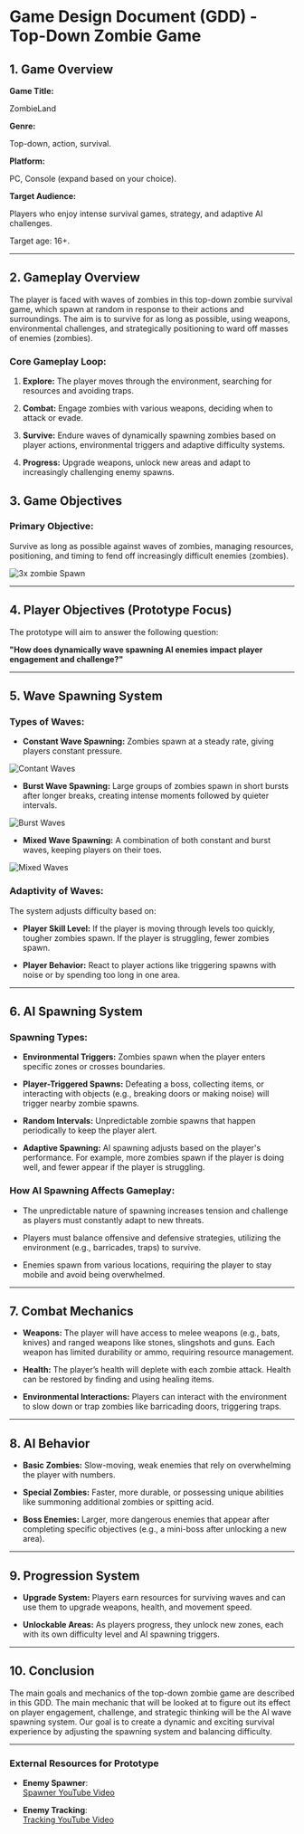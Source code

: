 # Game Design Document (GDD) - Top-Down Zombie Game 

  

## 1. Game Overview 

  

**Game Title:**   

ZombieLand 

  

**Genre:**   

Top-down, action, survival. 

  

**Platform:**   

PC, Console (expand based on your choice). 

  

**Target Audience:**   

Players who enjoy intense survival games, strategy, and adaptive AI challenges.   

Target age: 16+. 

  

--- 

  

## 2. Gameplay Overview 

  

The player is faced with waves of zombies in this top-down zombie survival game, which spawn at random in response to their actions and surroundings. The aim is to survive for as long as possible, using weapons, environmental challenges, and strategically positioning to ward off masses of enemies (zombies). 

 

### Core Gameplay Loop: 

1. **Explore:** The player moves through the environment, searching for resources and avoiding traps. 

2. **Combat:** Engage zombies with various weapons, deciding when to attack or evade. 

3. **Survive:** Endure waves of dynamically spawning zombies based on player actions, environmental triggers and adaptive difficulty systems. 

4. **Progress:** Upgrade weapons, unlock new areas and adapt to increasingly challenging enemy spawns. 

 

## 3. Game Objectives 

  

### Primary Objective:   

Survive as long as possible against waves of zombies, managing resources, positioning, and timing to fend off increasingly difficult enemies (zombies). 

![3x zombie Spawn](https://7daystodiemods.com/wp-content/uploads/2021/09/7-days-to-die-3x-zombie-spawn.jpg)
   

--- 

  

## 4. Player Objectives (Prototype Focus) 

  

The prototype will aim to answer the following question:   

**"How does dynamically wave spawning AI enemies impact player engagement and challenge?"** 

  

  

--- 

 ## 5. Wave Spawning System 

  

### Types of Waves: 

- **Constant Wave Spawning:** Zombies spawn at a steady rate, giving players constant pressure. 

![Contant Waves](https://github.com/Varsha-vk05/forpics/blob/main/Screenshot%202024-09-25%20130125.png?raw=true)

- **Burst Wave Spawning:** Large groups of zombies spawn in short bursts after longer breaks, creating intense moments followed by quieter intervals.
  
![Burst Waves](https://github.com/Varsha-vk05/forpics/blob/main/Screenshot%202024-09-25%20131402.png?raw=true)

- **Mixed Wave Spawning:** A combination of both constant and burst waves, keeping players on their toes.
  
![Mixed Waves](https://github.com/Varsha-vk05/forpics/blob/main/Screenshot%202024-09-25%20131812.png?raw=true)
  

### Adaptivity of Waves: 

The system adjusts difficulty based on: 

- **Player Skill Level:** If the player is moving through levels too quickly, tougher zombies spawn. If the player is struggling, fewer zombies spawn. 

- **Player Behavior:** React to player actions like triggering spawns with noise or by spending too long in one area. 

  

--- 

 

## 6. AI Spawning System 

  

### Spawning Types: 

- **Environmental Triggers:** Zombies spawn when the player enters specific zones or crosses boundaries. 

- **Player-Triggered Spawns:** Defeating a boss, collecting items, or interacting with objects (e.g., breaking doors or making noise) will trigger nearby zombie spawns. 

- **Random Intervals:** Unpredictable zombie spawns that happen periodically to keep the player alert. 

- **Adaptive Spawning:** AI spawning adjusts based on the player's performance. For example, more zombies spawn if the player is doing well, and fewer appear if the player is struggling. 

  

### How AI Spawning Affects Gameplay: 

- The unpredictable nature of spawning increases tension and challenge as players must constantly adapt to new threats. 

- Players must balance offensive and defensive strategies, utilizing the environment (e.g., barricades, traps) to survive. 

- Enemies spawn from various locations, requiring the player to stay mobile and avoid being overwhelmed. 

  

--- 

  

## 7. Combat Mechanics 

  

- **Weapons:** The player will have access to melee weapons (e.g., bats, knives) and ranged weapons like stones, slingshots and guns. Each weapon has limited durability or ammo, requiring resource management. 

- **Health:** The player’s health will deplete with each zombie attack. Health can be restored by finding and using healing items. 

- **Environmental Interactions:** Players can interact with the environment to slow down or trap zombies like barricading doors, triggering traps. 

  

--- 

  

## 8. AI Behavior 

  

- **Basic Zombies:** Slow-moving, weak enemies that rely on overwhelming the player with numbers. 

- **Special Zombies:** Faster, more durable, or possessing unique abilities like summoning additional zombies or spitting acid. 

- **Boss Enemies:** Larger, more dangerous enemies that appear after completing specific objectives (e.g., a mini-boss after unlocking a new area). 

  

--- 

  

## 9. Progression System 

  

- **Upgrade System:** Players earn resources for surviving waves and can use them to upgrade weapons, health, and movement speed. 

- **Unlockable Areas:** As players progress, they unlock new zones, each with its own difficulty level and AI spawning triggers. 

  

--- 

  

## 10. Conclusion 

  

The main goals and mechanics of the top-down zombie game are described in this GDD. The main mechanic that will be looked at to figure out its effect on player engagement, challenge, and strategic thinking will be the AI wave spawning system. Our goal is to create a dynamic and exciting survival experience by adjusting the spawning system and balancing difficulty. 



---


### External Resources for Prototype

- **Enemy Spawner**:  
  [Spawner YouTube Video](https://www.youtube.com/watch?v=cecD66fZ_4c&list=PLx7AKmQhxJFajrXez-0GJgDlKELabQQHT&index=14)

- **Enemy Tracking**:  
  [Tracking YouTube Video](https://www.youtube.com/watch?v=cecD66fZ_4c&list=PLx7AKmQhxJFajrXez-0GJgDlKELabQQHT&index=14)
